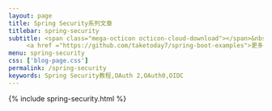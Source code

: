 ```yaml
---
layout: page
title: Spring Security系列文章
titlebar: spring-security
subtitle: <span class="mega-octicon octicon-cloud-download"></span>&nbsp;&nbsp;
     <a href ="https://github.com/taketoday7/spring-boot-examples">更多Spring Security精选教程，<font color="#EB9439">点我</font>查看！</a><br/>
menu: spring-security
css: ['blog-page.css']
permalink: /spring-security
keywords: Spring Security教程,OAuth 2,OAuth0,OIDC
---
```


{% include spring-security.html %}
